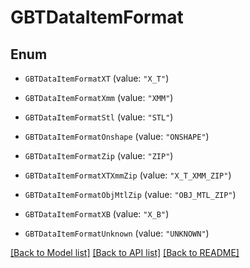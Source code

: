 # GBTDataItemFormat

## Enum


* `GBTDataItemFormatXT` (value: `"X_T"`)

* `GBTDataItemFormatXmm` (value: `"XMM"`)

* `GBTDataItemFormatStl` (value: `"STL"`)

* `GBTDataItemFormatOnshape` (value: `"ONSHAPE"`)

* `GBTDataItemFormatZip` (value: `"ZIP"`)

* `GBTDataItemFormatXTXmmZip` (value: `"X_T_XMM_ZIP"`)

* `GBTDataItemFormatObjMtlZip` (value: `"OBJ_MTL_ZIP"`)

* `GBTDataItemFormatXB` (value: `"X_B"`)

* `GBTDataItemFormatUnknown` (value: `"UNKNOWN"`)


[[Back to Model list]](../README.md#documentation-for-models) [[Back to API list]](../README.md#documentation-for-api-endpoints) [[Back to README]](../README.md)


